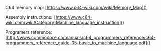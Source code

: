 C64 memory map: [https://www.c64-wiki.com/wiki/Memory_Map]()

Assembly instructions: [https://www.c64-wiki.com/wiki/Category:Machine_language_instruction]()

Programers reference: [http://www.commodore.ca/manuals/c64_programmers_reference/c64-programmers_reference_guide-05-basic_to_machine_language.pdf]()

